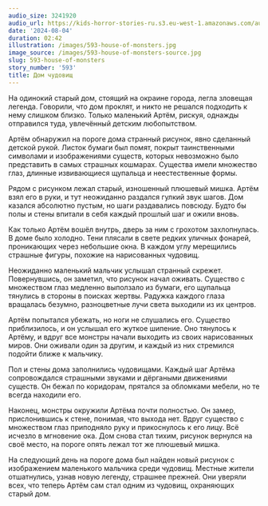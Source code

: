 ```yaml
---
audio_size: 3241920
audio_url: https://kids-horror-stories-ru.s3.eu-west-1.amazonaws.com/audio/593-house-of-monsters.mp3
date: '2024-08-04'
duration: 02:42
illustration: /images/593-house-of-monsters.jpg
image_source: /images/593-house-of-monsters-source.jpg
slug: 593-house-of-monsters
story_number: '593'
title: Дом чудовищ
---
```


На одинокий старый дом, стоящий на окраине города, легла зловещая легенда. Говорили, что дом проклят, и никто не решался подходить к нему слишком близко. Только маленький Артём, рискуя, однажды отправился туда, увлечённый детским любопытством.

Артём обнаружил на пороге дома странный рисунок, явно сделанный детской рукой. Листок бумаги был помят, покрыт таинственными символами и изображениями существ, которых невозможно было представить в самых страшных кошмарах. Существа имели множество глаз, длинные извивающиеся щупальца и неестественные формы.

Рядом с рисунком лежал старый, изношенный плюшевый мишка. Артём взял его в руки, и тут неожиданно раздался гулкий звук шагов. Дом казался абсолютно пустым, но шаги раздавались повсюду. Будто бы полы и стены впитали в себя каждый прошлый шаг и ожили вновь.

Как только Артём вошёл внутрь, дверь за ним с грохотом захлопнулась. В доме было холодно. Тени плясали в свете редких уличных фонарей, проникающих через небольшие окна. В каждом углу мерещились страшные фигуры, похожие на нарисованных чудовищ.

Неожиданно маленький мальчик услышал странный скрежет. Повернувшись, он заметил, что рисунок начал оживать. Существо с множеством глаз медленно выползало из бумаги, его щупальца тянулись в стороны в поисках жертвы. Радужка каждого глаза вращалась безумно, разноцветные лучи света выходили из их центров.

Артём попытался убежать, но ноги не слушались его. Существо приблизилось, и он услышал его жуткое шипение. Оно тянулось к Артёму, и вдруг все монстры начали выходить из своих нарисованных миров. Они оживали один за другим, и каждый из них стремился подойти ближе к мальчику.

Пол и стены дома заполнились чудовищами. Каждый шаг Артёма сопровождался страшными звуками и дёргаными движениями существ. Он бежал по коридорам, прятался за обломками мебели, но те всегда находили его.

Наконец, монстры окружили Артёма почти полностью. Он замер, прислонившись к стене, понимая, что выхода нет. Вдруг существо с множеством глаз приподняло руку и прикоснулось к его лицу. Всё исчезло в мгновение ока. Дом снова стал тихим, рисунок вернулся на своё место, на пороге опять лежал тот же плюшевый мишка.

На следующий день на пороге дома был найден новый рисунок с изображением маленького мальчика среди чудовищ. Местные жители отшатнулись, узнав новую легенду, страшнее прежней. Они уверяли всех, что теперь Артём сам стал одним из чудовищ, охраняющих старый дом.